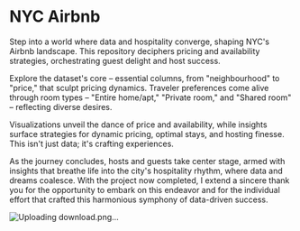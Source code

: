  # NYC Airbnb

Step into a world where data and hospitality converge, shaping NYC's Airbnb landscape. This repository deciphers pricing and availability strategies, orchestrating guest delight and host success.

Explore the dataset's core – essential columns, from "neighbourhood" to "price," that sculpt pricing dynamics. Traveler preferences come alive through room types – "Entire home/apt," "Private room," and "Shared room" – reflecting diverse desires.

Visualizations unveil the dance of price and availability, while insights surface strategies for dynamic pricing, optimal stays, and hosting finesse. This isn't just data; it's crafting experiences.

As the journey concludes, hosts and guests take center stage, armed with insights that breathe life into the city's hospitality rhythm, where data and dreams coalesce. With the project now completed, I extend a sincere thank you for the opportunity to embark on this endeavor and for the individual effort that crafted this harmonious symphony of data-driven success.


![Uploading download.png…]()

